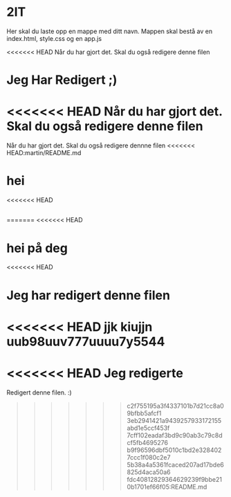 # 2IT

Her skal du laste opp en mappe med ditt navn. Mappen skal bestå av en index.html, style.css og en app.js

<<<<<<< HEAD
Når du har gjort det. Skal du også redigere denne filen

Jeg Har Redigert ;)
=======
<<<<<<< HEAD
Når du har gjort det. Skal du også redigere denne filen
=======
Når du har gjort det. Skal du også redigere dennne filen
<<<<<<< HEAD:martin/README.md

hei
=======
<<<<<<< HEAD

## 
=======
<<<<<<< HEAD

hei på deg
=======
<<<<<<< HEAD

Jeg har redigert denne filen
=======
<<<<<<< HEAD
jjk kiujjn uub98uuv777uuuu7y5544
=======

<<<<<<< HEAD
Jeg redigerte
=======
Redigert denne filen. :)
>>>>>>> c2f755195a3f4337101b7d21cc8a09bfbb5afcf1
>>>>>>> 3eb2941421a9439257933172155abd1e5ccf453f
>>>>>>> 7cff102eadaf3bd9c90ab3c79c8dcf5fb4695276
>>>>>>> b9f96596dbf5010c1bd2e3284027ccc1f080c2e7
>>>>>>> 5b38a4a5361fcaced207ad17bde6825d4aca50a6
>>>>>>> fdc40812829364629239f9bbe210b1701ef66f05:README.md
